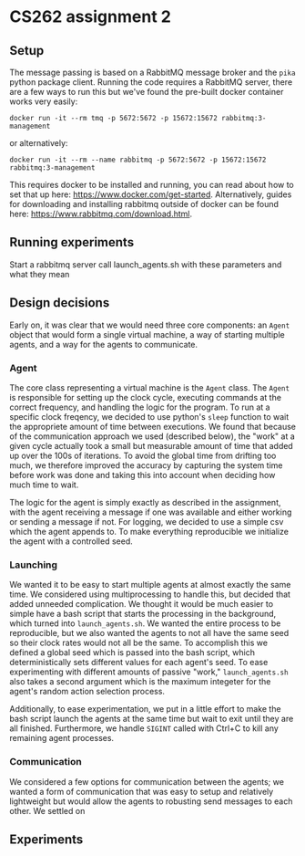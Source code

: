 # CS262 assignment 2


## Setup

The message passing is based on a RabbitMQ message broker and the `pika` python package client. Running the code requires a RabbitMQ server, there are a few ways to run this but we've found the pre-built docker container works very easily:

```
docker run -it --rm tmq -p 5672:5672 -p 15672:15672 rabbitmq:3-management
```

or alternatively:

```
docker run -it --rm --name rabbitmq -p 5672:5672 -p 15672:15672 rabbitmq:3-management
```

This requires docker to be installed and running, you can read about how to set that up here: https://www.docker.com/get-started. Alternatively, guides for downloading and installing rabbitmq outside of docker can be found here: https://www.rabbitmq.com/download.html.

## Running experiments

Start a rabbitmq server
call launch_agents.sh with these parameters and what they mean

## Design decisions

Early on, it was clear that we would need three core components: an `Agent` object that would form a single virtual machine, a way of starting multiple agents, and a way for the agents to communicate.

### Agent

The core class representing a virtual machine is the `Agent` class. The `Agent` is responsible for setting up the clock cycle, executing commands at the correct frequency, and handling the logic for the program. To run at a specific clock freqency, we decided to use python's `sleep` function to wait the appropriete amount of time between executions. We found that because of the communication approach we used (described below), the "work" at a given cycle actually took a small but measurable amount of time that added up over the 100s of iterations. To avoid the global time from drifting too much, we therefore improved the accuracy by capturing the system time before work was done and taking this into account when deciding how much time to wait.

The logic for the agent is simply exactly as described in the assignment, with the agent receiving a message if one was available and either working or sending a message if not. For logging, we decided to use a simple csv which the agent appends to. To make everything reproducible we initialize the agent with a controlled seed.

### Launching

We wanted it to be easy to start multiple agents at almost exactly the same time. We considered using multiprocessing to handle this, but decided that added unneeded complication. We thought it would be much easier to simple have a bash script that starts the processing in the background, which turned into `launch_agents.sh`. We wanted the entire process to be reproducible, but we also wanted the agents to not all have the same seed so their clock rates would not all be the same. To accomplish this we defined a global seed which is passed into the bash script, which deterministically sets different values for each agent's seed. To ease experimenting with different amounts of passive "work," `launch_agents.sh` also takes a second argument which is the maximum integeter for the agent's random action selection process.

Additionally, to ease experimentation, we put in a little effort to make the bash script launch the agents at the same time but wait to exit until they are all finished. Furthermore, we handle `SIGINT` called with Ctrl+C to kill any remaining agent processes.

### Communication

We considered a few options for communication between the agents; we wanted a form of communication that was easy to setup and relatively lightweight but would allow the agents to robusting send messages to each other. We settled on 

## Experiments
